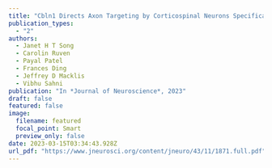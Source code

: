```yaml
---
title: "Cbln1 Directs Axon Targeting by Corticospinal Neurons Specifically toward Thoraco-Lumbar Spinal Cord"
publication_types:
  - "2"
authors:
  - Janet H T Song
  - Carolin Ruven
  - Payal Patel
  - Frances Ding
  - Jeffrey D Macklis
  - Vibhu Sahni
publication: "In *Journal of Neuroscience*, 2023"
draft: false
featured: false
image:
  filename: featured
  focal_point: Smart
  preview_only: false
date: 2023-03-15T03:34:43.928Z
url_pdf: "https://www.jneurosci.org/content/jneuro/43/11/1871.full.pdf"
---
```

